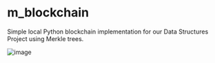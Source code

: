 # m_blockchain
Simple local Python blockchain implementation for our Data Structures Project using Merkle trees.

![image](https://github.com/mh07607/m_blockchain/assets/93572504/1f135aad-1f1e-4964-a49a-f6035303c7f5)
